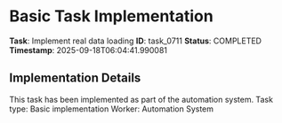 # Basic Task Implementation

**Task**: Implement real data loading
**ID**: task_0711
**Status**: COMPLETED
**Timestamp**: 2025-09-18T06:04:41.990081

## Implementation Details

This task has been implemented as part of the automation system.
Task type: Basic implementation
Worker: Automation System
